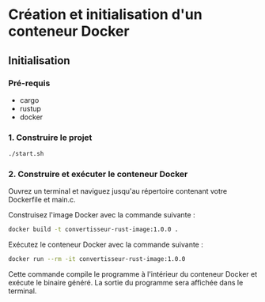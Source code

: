 # Création et initialisation d'un conteneur Docker

## Initialisation

### Pré-requis

- cargo
- rustup
- docker

### 1. Construire le projet

```sh
./start.sh
```

### 2. Construire et exécuter le conteneur Docker

Ouvrez un terminal et naviguez jusqu'au répertoire contenant votre Dockerfile et main.c.

Construisez l'image Docker avec la commande suivante :

```sh
docker build -t convertisseur-rust-image:1.0.0 .
```

Exécutez le conteneur Docker avec la commande suivante :

```sh
docker run --rm -it convertisseur-rust-image:1.0.0
```

Cette commande compile le programme à l'intérieur du conteneur Docker et exécute le binaire généré.
La sortie du programme sera affichée dans le terminal.
